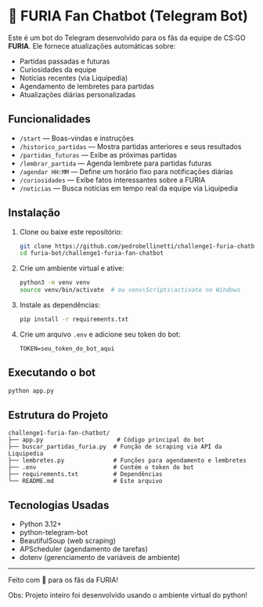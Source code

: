 
# 🤖 FURIA Fan Chatbot (Telegram Bot)

Este é um bot do Telegram desenvolvido para os fãs da equipe de CS:GO **FURIA**. Ele fornece atualizações automáticas sobre:

- Partidas passadas e futuras
- Curiosidades da equipe
- Notícias recentes (via Liquipedia)
- Agendamento de lembretes para partidas
- Atualizações diárias personalizadas

## Funcionalidades

- `/start` — Boas-vindas e instruções
- `/historico_partidas` — Mostra partidas anteriores e seus resultados
- `/partidas_futuras` — Exibe as próximas partidas
- `/lembrar_partida` — Agenda lembrete para partidas futuras
- `/agendar HH:MM` — Define um horário fixo para notificações diárias
- `/curiosidades` — Exibe fatos interessantes sobre a FURIA
- `/noticias` — Busca notícias em tempo real da equipe via Liquipedia

## Instalação

1. Clone ou baixe este repositório:
   ```bash
   git clone https://github.com/pedrobellinetti/challenge1-furia-chatbot.git
   cd furia-bot/challenge1-furia-fan-chatbot
   ```

2. Crie um ambiente virtual e ative:
   ```bash
   python3 -m venv venv
   source venv/bin/activate  # ou venv\Scripts\activate no Windows
   ```

3. Instale as dependências:
   ```bash
   pip install -r requirements.txt
   ```

4. Crie um arquivo `.env` e adicione seu token do bot:
   ```env
   TOKEN=seu_token_do_bot_aqui
   ```

## Executando o bot

```bash
python app.py
```

## Estrutura do Projeto

```
challenge1-furia-fan-chatbot/
├── app.py                     # Código principal do bot
├── buscar_partidas_furia.py  # Função de scraping via API da Liquipedia
├── lembretes.py              # Funções para agendamento e lembretes
├── .env                      # Contém o token do bot
├── requirements.txt          # Dependências
└── README.md                 # Este arquivo
```

## Tecnologias Usadas

- Python 3.12+
- python-telegram-bot
- BeautifulSoup (web scraping)
- APScheduler (agendamento de tarefas)
- dotenv (gerenciamento de variáveis de ambiente)

---

Feito com 💛 para os fãs da FURIA!

Obs: Projeto inteiro foi desenvolvido usando o ambiente virtual do python!